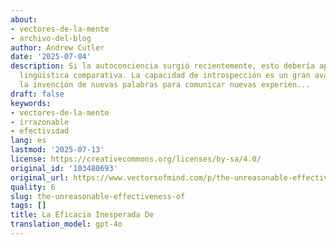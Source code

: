 ```yaml
---
about:
- vectores-de-la-mente
- archivo-del-blog
author: Andrew Cutler
date: '2025-07-04'
description: Si la autoconciencia surgió recientemente, esto debería aparecer en la
  lingüística comparativa. La capacidad de introspección es un gran avance, y requeriría
  la invención de nuevas palabras para comunicar nuevas experien...
draft: false
keywords:
- vectores-de-la-mente
- irrazonable
- efectividad
lang: es
lastmod: '2025-07-13'
license: https://creativecommons.org/licenses/by-sa/4.0/
original_id: '103480693'
original_url: https://www.vectorsofmind.com/p/the-unreasonable-effectiveness-of
quality: 6
slug: the-unreasonable-effectiveness-of
tags: []
title: La Eficacia Inesperada De
translation_model: gpt-4o
---
```


[^2]: Dene-Yeniseian y Dene-Caucasian: Pronombres y otras reflexiones “Así, cuando funciona como el sufijo verbal de sujeto de 1ª persona singular en Kott, es ŋ (como en igejaŋ 'yo nazco'), pero cuando funciona como el prefijo verbal de sujeto de 1ª persona singular en Ket, es b(a), como en ba-kissāl 'paso la noche'. Starostin asume — presumiblemente de manera correcta — que ŋ es aquí la forma primaria, habiendo cambiado a m y luego a b- ya en el proto-yeniseiano debido a la baja tolerancia del idioma a las resonantes al inicio de palabra.”

[^3]: Sobre el origen de las lenguas: estudios en taxonomía lingüística (p. 270)

[^4]: La única otra opción no genética es la evolución convergente donde la lengua humana mapea el 1sg a na (o alguna versión similar) con una regularidad increíble. PNG da evidencia de que no es el caso. Los pronombres se desvían de sus formas originales al igual que cualquier otra palabra (salvo quizás mamá y papá). Ross entendió esto y así explicó similitudes con otras dos regiones por casualidad. Mi entendimiento es que otros expertos regionales tienden hacia esta explicación porque pueden ver la divergencia en su propio idioma.

[^5]: ¿De dónde vienen los pronombres personales? tiene una cita. Los comentarios de los expertos dicen que el artículo hace un buen trabajo al describir el problema (pronombres súper similares, una y otra vez retroceden 10-15k años), pero critican la solución.

[^6]: Evolución ritual en Pama-Nyungan Australia

[^7]: De hecho, el libro estaba solo mayormente completo. El último capítulo, que contiene esta trama, no fue terminado.

[^8]: De Wikipedia: “Clasificaciones similares a Dené–Caucasian fueron propuestas en el siglo XX por Alfredo Trombetti, Edward Sapir, Robert Bleichsteiner, Karl Bouda, E. J. Furnée, René Lafon, Robert Shafer, Olivier Guy Tailleur, Morris Swadesh, Vladimir N. Toporov, y otros académicos.”

[^9]: Como me explicó un lingüista nativo hablante de euskera que conocí en México

[^10]: Los alquimistas llevan esta analogía un paso más allá en Animus y Anima

[^11]: George Poulos, profesor emérito de lingüística: “La indicación es que el lenguaje humano fue una adquisición bastante tardía de Homo sapiens. Se argumenta en este estudio que el lenguaje, tal como lo conocemos hoy, probablemente comenzó a emerger hace unos 20,000 años.” El estudio se centra principalmente en la evolución del tracto vocal y la lingüística comparativa entre lenguas con clics y sin clics. Él piensa que la gramática emergió en Sudáfrica (su área de especialización), y que hubo algún evento adicional (no documentado) de Salida de África, o hubo múltiples invenciones independientes de la gramática en todo el mundo. Para mí, la teoría no tiene ni de cerca suficientes serpientes.

[^12]: La evolución del lenguaje en el Pleistoceno tardío

[^13]: Fortaleciendo su posición “yo” podría simplemente referirse al primer actor, y no a la mente del actor. Supongamos que estamos cazando un mamut y digo “vectormente va por este camino”. Eso podría abstraerse en 1sg, que no necesita incluir la mente. Esta es la situación planteada en ¿De dónde vienen los pronombres personales?, donde en lugar de vectormente (un nombre) la palabra actor comenzó como un título, como “padre” o “madre”. Por lo tanto, “Nana va por este camino”, eventualmente se convirtió en nuestro amigo mundial na. Incluso en este caso, tanto Descartes como Jaynes encuentran la palabra “yo” útil para comunicar la división mente-cuerpo. Mi argumento es que la utilidad lingüística fue requerida una vez que nos volvimos conscientes de nosotros mismos. Si otros idiomas no incluyen la distinción mente-cuerpo en el 1sg, eso sería interesante para mí, y sería evidencia en contra del Postulado del Pronombre Primordial.
